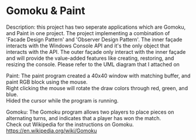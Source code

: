 # Gomoku & Paint

Description: this project has two seperate applications which are Gomoku, and Paint in one project. The project implementing a combination of 'Facade Design Pattern' and 'Observer Design Pattern'.
The inner façade interacts with the Windows Console API and it's the only object that interacts with the API.
The outer façade only interact with the inner façade and will provide the value-added features like creating, restoring, and resizing the console.
Please refer to the UML diagram that I attached on

Paint:
The paint program created a 40x40 window with matching buffer, and paint RGB block using the mouse.  
Right clicking the mouse will rotate the draw colors through red, green, and blue.  
Hided the cursor while the program is running.

Gomoku:
The Gomoku program allows two players to place pieces on alternating turns, and indicates that a player has won the match.  
Check out Wikipedia for the instructions on Gomoku.
https://en.wikipedia.org/wiki/Gomoku

